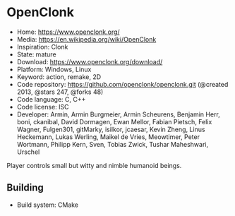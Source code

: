 # OpenClonk

- Home: https://www.openclonk.org/
- Media: https://en.wikipedia.org/wiki/OpenClonk
- Inspiration: Clonk
- State: mature
- Download: https://www.openclonk.org/download/
- Platform: Windows, Linux
- Keyword: action, remake, 2D
- Code repository: https://github.com/openclonk/openclonk.git (@created 2013, @stars 247, @forks 48)
- Code language: C, C++
- Code license: ISC
- Developer: Armin, Armin Burgmeier, Armin Scheurens, Benjamin Herr, boni, ckanibal, David Dormagen, Ewan Mellor, Fabian Pietsch, Felix Wagner, Fulgen301, gitMarky, isilkor, jcaesar, Kevin Zheng, Linus Heckemann, Lukas Werling, Maikel de Vries, Meowtimer, Peter Wortmann, Philipp Kern, Sven, Tobias Zwick, Tushar Maheshwari, Urschel

Player controls small but witty and nimble humanoid beings.

## Building

- Build system: CMake
